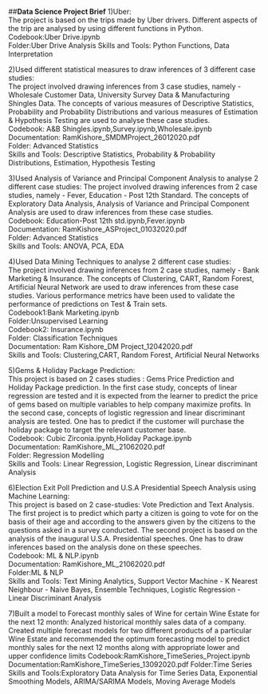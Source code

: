 ##**Data Science Project Brief**
1)Uber:    
The project is based on the trips made by Uber drivers. Different aspects of the trip are analysed by using different functions in Python.  
Codebook:Uber Drive.ipynb  
Folder:Uber Drive Analysis 
Skills and Tools: Python Functions, Data Interpretation
  
2)Used different statistical measures to draw inferences of 3 different case studies:  
The project involved drawing inferences from 3 case studies, namely - Wholesale Customer Data, University Survey Data & Manufacturing Shingles Data. The concepts of various measures of Descriptive Statistics, Probability and Probability Distributions and various measures of Estimation & Hypothesis Testing are used to analyse these case studies.  
Codebook: A&B Shingles.ipynb,Survey.ipynb,Wholesale.ipynb  
Documentation: RamKishore_SMDMProject_26012020.pdf  
Folder: Advanced Statistics  
Skills and Tools: Descriptive Statistics, Probability & Probability Distributions, Estimation, Hypothesis Testing
  
3)Used Analysis of Variance and Principal Component Analysis to analyse 2 different case studies:
The project involved drawing inferences from 2 case studies, namely - Fever, Education - Post 12th Standard. The concepts of Exploratory Data Analysis, Analysis of Variance and Principal Component Analysis are used to draw inferences from these case studies.  
Codebook: Education-Post 12th std.ipynb,Fever.ipynb  
Documentation: RamKishore_ASProject_01032020.pdf  
Folder: Advanced Statistics  
Skills and Tools: ANOVA, PCA, EDA
  
4)Used Data Mining Techniques to analyse 2 different case studies:  
The project involved drawing inferences from 2 case studies, namely - Bank Marketing & Insurance. The concepts of Clustering, CART, Random Forest, Artificial Neural Network are used to draw inferences from these case studies. Various performance metrics have been used to validate the performance of predictions on Test & Train sets.  
Codebook1:Bank Marketing.ipynb  
Folder:Unsupervised Learning  
Codebook2: Insurance.ipynb  
Folder: Classification Techniques  
Documentation: Ram Kishore_DM Project_12042020.pdf  
Skills and Tools: Clustering,CART, Random Forest, Artificial Neural Networks
  
5)Gems & Holiday Package Prediction:  
This project is based on 2 cases studies : Gems Price Prediction and Holiday Package prediction. In the first case study, concepts of linear regression are tested and it is expected from the learner to predict the price of gems based on multiple variables to help company maximize profits. In the second case, concepts of logistic regression and linear discriminant analysis are tested. One has to predict if the customer will purchase the holiday package to target the relevant customer base.   
Codebook: Cubic Zirconia.ipynb,Holiday Package.ipynb  
Documentation: RamKishore_ML_21062020.pdf  
Folder: Regression Modelling  
Skills and Tools: Linear Regression, Logistic Regression, Linear discriminant Analysis
  
6)Election Exit Poll Prediction and U.S.A Presidential Speech Analysis using Machine Learning:    
This project is based on 2 case-studies: Vote Prediction and Text Analysis. The first project is to predict which party a citizen is going to vote for on the basis of their age and according to the answers given by the citizens to the questions asked in a survey conducted. The second project is based on the analysis of the inaugural U.S.A. Presidential speeches. One has to draw inferences based on the analysis done on these speeches.  
Codebook: ML & NLP.ipynb  
Documentation: RamKishore_ML_21062020.pdf  
Folder:ML & NLP  
Skills and Tools: Text Mining Analytics, Support Vector Machine - K Nearest Neighbour - Naive Bayes, Ensemble Techniques, Logistic Regression - Linear Discriminant Analysis

7)Built a model to Forecast monthly sales of Wine for certain Wine Estate for the next 12 month:
Analyzed historical monthly sales data of a company. Created multiple forecast models for two different products of a particular Wine Estate and recommended the optimum forecasting model to predict monthly sales for the next 12 months along with appropriate lower and upper confidence limits
Codebook:RamKishore_TimeSeries_Project.ipynb
Documentation:RamKishore_TimeSeries_13092020.pdf
Folder:Time Series
Skills and Tools:Exploratory Data Analysis for Time Series Data, Exponential Smoothing Models, ARIMA/SARIMA Models, Moving Average Models
